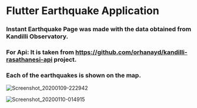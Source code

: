 # Flutter Earthquake Application

### Instant Earthquake Page was made with the data obtained from Kandilli Observatory.

### For Api: It is taken from https://github.com/orhanayd/kandilli-rasathanesi-api project.

### Each of the earthquakes is shown on the map.

![Screenshot_20200109-222942](https://user-images.githubusercontent.com/43873156/72112269-25a11200-334e-11ea-887e-89e6507e9a12.png)

![Screenshot_20200110-014915](https://user-images.githubusercontent.com/43873156/72112273-289c0280-334e-11ea-9944-1169f31fa907.png)
